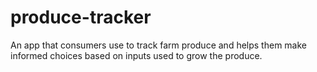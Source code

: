 # produce-tracker
An app that consumers use to track farm produce and helps them make informed choices based on inputs used to grow the produce.
